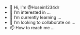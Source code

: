 - 👋 Hi, I’m @Hosein1234dr
- 👀 I’m interested in ...
- 🌱 I’m currently learning ...
- 💞️ I’m looking to collaborate on ...
- 📫 How to reach me ...

<!---
Hosein1234dr/Hosein1234dr is a ✨ special ✨ repository because its `README.md` (this file) appears on your GitHub profile.
You can click the Preview link to take a look at your changes.
--->
